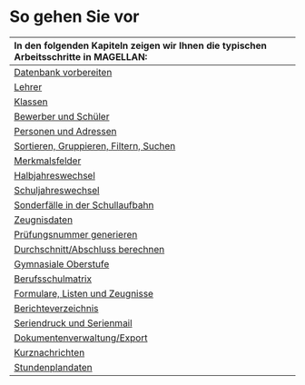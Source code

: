 # So gehen Sie vor

|In den folgenden Kapiteln zeigen wir Ihnen die typischen Arbeitsschritte in MAGELLAN:|
|:--|
| [Datenbank vorbereiten](https://doc.magellan7.stueber.de/schulverwaltung/howto/preparation/) | 
| [Lehrer](https://doc.magellan7.stueber.de/schulverwaltung/howto/lehrer/) | 
| [Klassen](https://doc.magellan7.stueber.de/schulverwaltung/howto/classes/) | 
| [Bewerber und Schüler](https://doc.magellan7.stueber.de/schulverwaltung/howto/schueler/) | 
| [Personen und Adressen](https://doc.magellan7.stueber.de/schulverwaltung/howto/personen/) | 
| [Sortieren, Gruppieren, Filtern, Suchen](https://doc.magellan7.stueber.de/schulverwaltung/howto/sort-group-filter-search/) | 
| [Merkmalsfelder](https://doc.magellan7.stueber.de/schulverwaltung/howto/merkmalsfelder/) | 
| [Halbjahreswechsel](https://doc.magellan7.stueber.de/schulverwaltung/howto/halbjahreswechsel/) | 
| [Schuljahreswechsel](https://doc.magellan7.stueber.de/schulverwaltung/howto/schuljahreswechsel/) | 
| [Sonderfälle in der Schullaufbahn](https://doc.magellan7.stueber.de/schulverwaltung/howto/sonderfaelle/) | 
| [Zeugnisdaten](https://doc.magellan7.stueber.de/schulverwaltung/howto/zeugnisdaten/) | 
| [Prüfungsnummer generieren](https://doc.magellan7.stueber.de/schulverwaltung/howto/pruefungsnummer/) | 
| [Durchschnitt/Abschluss berechnen](https://doc.magellan7.stueber.de/schulverwaltung/howto/durchschnitt-abschluss/) | 
| [Gymnasiale Oberstufe](https://doc.magellan7.stueber.de/schulverwaltung/howto/gymnasium/) | 
| [Berufsschulmatrix](https://doc.magellan7.stueber.de/schulverwaltung/howto/berufsschulmatrix/) | 
| [Formulare, Listen und Zeugnisse](https://doc.magellan7.stueber.de/schulverwaltung/howto/berichte/) | 
| [Berichteverzeichnis](https://doc.magellan7.stueber.de/schulverwaltung/howto/berichte-verz/) | 
| [Seriendruck und Serienmail](https://doc.magellan7.stueber.de/schulverwaltung/howto/seriendruck/) | 
| [Dokumentenverwaltung/Export](https://doc.magellan7.stueber.de/schulverwaltung/howto/dokumentenverwaltung_export/) | 
| [Kurznachrichten](https://doc.magellan7.stueber.de/schulverwaltung/howto/kurznachrichten/) | 
| [Stundenplandaten](https://doc.magellan7.stueber.de/schulverwaltung/howto/stundenplaene/) | 